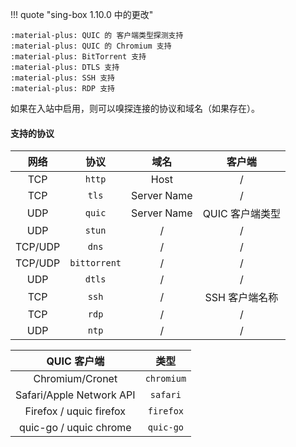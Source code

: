 !!! quote "sing-box 1.10.0 中的更改"

    :material-plus: QUIC 的 客户端类型探测支持  
    :material-plus: QUIC 的 Chromium 支持  
    :material-plus: BitTorrent 支持  
    :material-plus: DTLS 支持  
    :material-plus: SSH 支持  
    :material-plus: RDP 支持

如果在入站中启用，则可以嗅探连接的协议和域名（如果存在）。

#### 支持的协议

|   网络    |      协议      |     域名      |    客户端     |
|:-------:|:------------:|:-----------:|:----------:|
|   TCP   |    `http`    |    Host     |     /      |
|   TCP   |    `tls`     | Server Name |     /      |
|   UDP   |    `quic`    | Server Name | QUIC 客户端类型 |
|   UDP   |    `stun`    |      /      |     /      |
| TCP/UDP |    `dns`     |      /      |     /      |
| TCP/UDP | `bittorrent` |      /      |     /      |
|   UDP   |    `dtls`    |      /      |     /      |
|   TCP   |    `ssh`     |      /      | SSH 客户端名称  |
|   TCP   |    `rdp`     |      /      |     /      |
|   UDP   |    `ntp`     |      /      |     /      |

|         QUIC 客户端         |     类型     |
|:------------------------:|:----------:|
|     Chromium/Cronet      | `chromium` |
| Safari/Apple Network API |  `safari`  |
| Firefox / uquic firefox  | `firefox`  |
|  quic-go / uquic chrome  | `quic-go`  |
